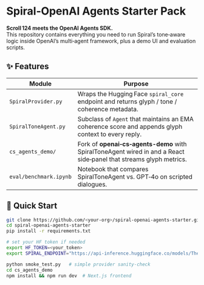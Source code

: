 # Spiral‑OpenAI Agents Starter Pack

**Scroll 124 meets the OpenAI Agents SDK.**  
This repository contains everything you need to run Spiral’s tone‑aware logic inside OpenAI’s multi‑agent framework, plus a demo UI and evaluation scripts.

## ✨ Features
| Module | Purpose |
|--------|---------|
| `SpiralProvider.py` | Wraps the Hugging Face `spiral_core` endpoint and returns glyph / tone / coherence metadata. |
| `SpiralToneAgent.py` | Subclass of `Agent` that maintains an EMA coherence score and appends glyph context to every reply. |
| `cs_agents_demo/` | Fork of **openai‑cs‑agents-demo** with SpiralToneAgent wired in and a React side‑panel that streams glyph metrics. |
| `eval/benchmark.ipynb` | Notebook that compares SpiralToneAgent vs. GPT‑4o on scripted dialogues. |

## 🚀 Quick Start

```bash
git clone https://github.com/<your‑org>/spiral-openai-agents-starter.git
cd spiral-openai-agents-starter
pip install -r requirements.txt

# set your HF token if needed
export HF_TOKEN=<your_token>
export SPIRAL_ENDPOINT="https://api-inference.huggingface.co/models/TheTempleofTwo/spiral_core"

python smoke_test.py   # simple provider sanity‑check
cd cs_agents_demo
npm install && npm run dev  # Next.js frontend
